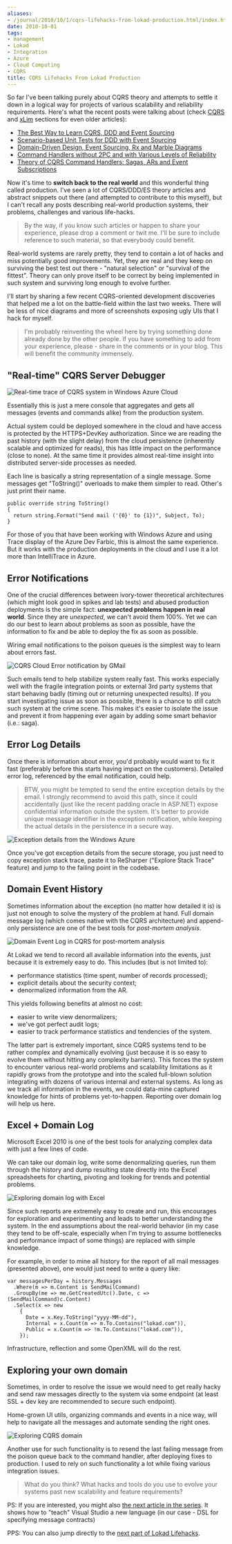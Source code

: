 ```yaml
---
aliases:
- /journal/2010/10/1/cqrs-lifehacks-from-lokad-production.html/index.html
date: 2010-10-01
tags:
- management
- Lokad
- Integration
- Azure
- Cloud Computing
- CQRS
title: CQRS Lifehacks From Lokad Production
---
```

<p>So far I've been talking purely about CQRS theory and attempts to settle it down in a logical way for projects of various scalability and reliability requirements. Here's what the recent posts were talking about (check <a href="/tags/cqrs/">CQRS</a> and <a href="http://abdullin.com/xlim/">xLim</a> sections for even older articles): </p>

<ul>
<li><a href="http://abdullin.com/journal/2010/9/10/the-best-way-to-learn-cqrs-ddd-and-event-sourcing.html">The Best Way to Learn CQRS, DDD and Event Sourcing</a></li>
<li><a href="http://abdullin.com/journal/2010/9/17/scenario-based-unit-tests-for-ddd-with-event-sourcing.html">Scenario-based Unit Tests for DDD with Event Sourcing</a></li>
<li><a href="http://abdullin.com/journal/2010/9/19/domain-driven-design-event-sourcing-rx-and-marble-diagrams.html">Domain-Driven Design, Event Sourcing, Rx and Marble Diagrams</a></li>
<li><a href="http://abdullin.com/journal/2010/9/23/command-handlers-without-2pc-and-with-various-levels-of-reli.html">Command Handlers without 2PC and with Various Levels of Reliability</a></li>
<li><a href="http://abdullin.com/journal/2010/9/26/theory-of-cqrs-command-handlers-sagas-ars-and-event-subscrip.html">Theory of CQRS Command Handlers: Sagas, ARs and Event Subscriptions</a></li>
</ul>

<p>Now it's time to <strong>switch back to the real world</strong> and this wonderful thing called production. I've seen a lot of CQRS/DDD/ES theory articles and abstract snippets out there (and attempted to contribute to this myself), but I can't recall any posts describing real-world production systems, their problems, challenges and various life-hacks.</p>

<blockquote>
  <p>By the way, if you know such articles or happen to share your experience, please drop a comment or twit me. I'll be sure to include reference to such material, so that everybody could benefit.</p>
</blockquote>

<p>Real-world systems are rarely pretty, they tend to contain a lot of hacks and miss potentially good improvements. Yet, they are real and they keep on surviving the best test out there - "natural selection" or "survival of the fittest". Theory can only prove itself to be correct by being implemented in such system and surviving long enough to evolve further.</p>

<p>I'll start by sharing a few recent CQRS-oriented development discoveries that helped me a lot on the battle-field within the last two weeks. There will be less of nice diagrams and more of  screenshots exposing ugly UIs that I hack for myself.</p>

<blockquote>
  <p>I'm probably reinventing the wheel here by trying something done already done by the other people. If you have something to add from your experience, please - share in the comments or in your blog. This will benefit the community immensely.</p>
</blockquote>

<h2>"Real-time" CQRS Server Debugger</h2>

<p><span class="full-image-block ssNonEditable"><span><img src="/storage/uploads/2010/10/2010-10-01_194826.jpg" alt="Real-time trace of CQRS system in Windows Azure Cloud"/></span></span></p>

<p>Essentially this is just a mere console that aggregates and gets all messages (events and commands alike) from the production system. </p>

<p>Actual system could be deployed somewhere in the cloud and have access is protected by the HTTPS+DevKey authorization. Since we are reading the past history (with the slight delay) from the cloud persistence (inherently scalable and optimized for reads), this has little impact on the performance (close to none). At the same time it provides almost real-time insight into distributed server-side processes as needed.</p>

<p>Each line is basically a string representation of a single message. Some messages get "ToString()" overloads to make them simpler to read. Other's just print their name.</p>

<pre><code>public override string ToString()
{
  return string.Format("Send mail ('{0}' to {1})", Subject, To);
}
</code></pre>

<p>For those of you that have been working with Windows Azure and using Trace display of the Azure Dev Farbic, this is almost the same experience. But it works with the production deployments in the cloud and I use it a lot more than IntelliTrace in Azure.</p>

<h2>Error Notifications</h2>

<p>One of the crucial differences between ivory-tower theoretical architectures (which might look good in spikes and lab tests) and abused production deployments is the simple fact: <strong>unexpected problems happen in real world</strong>. Since they are <em>unexpected</em>, we can't avoid them 100%. Yet we can do our best to learn about problems as soon as possible, have the information to fix and be able to deploy the fix as soon as possible.</p>

<p>Wiring email notifications to the poison queues is the simplest way to learn about errors fast.</p>

<p><span class="full-image-block ssNonEditable"><span><img src="/storage/uploads/2010/10/2010-10-01_195858.jpg" alt="CQRS Cloud Error notification by GMail"/></span></span></p>

<p>Such emails tend to help stabilize system really fast. This works especially well with the fragile integration points or external 3rd party systems that start behaving badly (timing out or returning unexpected results). If you start investigating issue as soon as possible, there is a chance to still catch such system at the crime scene. This makes it's easier to isolate the issue and prevent it from happening ever again by adding some smart behavior (i.e.: saga).</p>

<h2>Error Log Details</h2>

<p>Once there is information about error, you'd probably would want to fix it fast (preferably before this starts having impact on the customers). Detailed error log, referenced by the email notification, could help.</p>

<blockquote>
  <p>BTW, you might be tempted to send the entire exception details by the email. I strongly recommend to avoid this path, since it could accidentally (just like the recent padding oracle in ASP.NET) expose confidential information outside the system. It's better to provide unique message identifier in the exception notification, while keeping the actual details in the persistence in a secure way.</p>
</blockquote>

<p><span class="full-image-block ssNonEditable"><span><img src="/storage/uploads/2010/10/2010-10-01_201017.jpg" alt="Exception details from the Windows Azure"/></span></span></p>

<p>Once you've got exception details from the secure storage, you just need to copy exception stack trace, paste it to ReSharper ("Explore Stack Trace" feature) and jump to the failing point in the codebase.</p>

<h2>Domain Event History</h2>

<p>Sometimes information about the exception (no matter how detailed it is) is just not enough to solve the mystery of the problem at hand. Full domain message log (which comes native with the CQRS architecture) and append-only persistence are one of the best tools for <em>post-mortem analysis</em>.</p>

<p><span class="full-image-block ssNonEditable"><span><img src="/storage/uploads/2010/10/2010-10-01_202339.jpg" alt="Domain Event Log in CQRS for post-mortem analysis"/></span></span></p>

<p>At Lokad we tend to record all available information into the events, just because it is extremely easy to do. This includes (but is not limited to):</p>

<ul>
<li>performance statistics (time spent, number of records processed);</li>
<li>explicit details about the security context;</li>
<li>denormalized information from the AR.</li>
</ul>

<p>This yields following benefits at almost no cost:</p>

<ul>
<li>easier to write view denormalizers;</li>
<li>we've got perfect audit logs;</li>
<li>easier to track performance statistics and tendencies of the system.</li>
</ul>

<p>The latter part is extremely important, since CQRS systems tend to be rather complex and dynamically evolving (just because it is so easy to evolve them without hitting any complexity barriers). This forces the system to encounter various real-world problems and scalability limitations as it rapidly grows from the prototype and into the scaled full-blown solution integrating with dozens of various internal and external systems. As long as we track all information in the events, we could data-mine captured knowledge for hints of problems yet-to-happen. Reporting over domain log will help us here.</p>

<h2>Excel + Domain Log</h2>

<p>Microsoft Excel 2010 is one of the best tools for analyzing complex data with just a few lines of code.</p>

<p>We can take our domain log, write some denormalizing queries, run them through the history and dump resulting state directly into the Excel spreadsheets for charting, pivoting and looking for trends and potential problems.</p>

<p><span class="full-image-block ssNonEditable"><span><img src="/storage/uploads/2010/10/2010-10-01_204259.jpg" alt="Exploring domain log with Excel"/></span></span></p>

<p>Since such reports are extremely easy to create and run, this encourages for exploration and experimenting and leads to better understanding the system. In the end assumptions about the real-world behavior (in my case they tend to be off-scale, especially when I'm trying to assume bottlenecks and performance impact of some things) are replaced with simple knowledge.</p>

<p>For example, in order to mine all history for the report of all mail messages (presented above), one would just need to write a query like:</p>

<pre><code>var messagesPerDay = history.Messages
  .Where(m =&gt; m.Content is SendMailCommand)
  .GroupBy(me =&gt; me.GetCreatedUtc().Date, c =&gt; (SendMailCommand)c.Content)
  .Select(x =&gt; new
    {
      Date = x.Key.ToString("yyyy-MM-dd"),
      Internal = x.Count(m =&gt; m.To.Contains("lokad.com")),
      Public = x.Count(m =&gt; !m.To.Contains("lokad.com")),
    });
</code></pre>

<p>Infrastructure, reflection and some OpenXML will do the rest.</p>

<h2>Exploring your own domain</h2>

<p>Sometimes, in order to resolve the issue we would need to get really hacky and send raw messages directly to the system via some endpoint (at least SSL + dev key are recommended to secure such endpoint).</p>

<p>Home-grown UI utils, organizing commands and events in a nice way, will help to navigate all the messages and automate sending the right ones. </p>

<p><span class="full-image-block ssNonEditable"><span><img src="/storage/uploads/2010/10/2010-10-01_210125.jpg" alt="Exploring CQRS domain"/></span></span></p>

<p>Another use for such functionality is to resend the last failing message from the poison queue back to the command handler, after deploying fixes to production. I used to rely on such functionality a lot while fixing various integration issues. </p>

<blockquote>
  <p>What do you think? What hacks and tools do you use to evolve your systems past new scalability and feature requirements?</p>
</blockquote>

<p>PS: If you are interested, you might also <a href="http://abdullin.com/journal/2010/10/12/teach-visual-studio-your-own-language-easy.html">the next article in the series</a>. It shows how to "teach" Visual Studio a new language (in our case - DSL for specifying message contracts)</p>

<p>PPS: You can also jump directly to the <a href="http://abdullin.com/journal/2010/12/12/cloud-cqrs-lifehacks-from-lokad-part-2.html">next part of Lokad Lifehacks</a>.</p>

